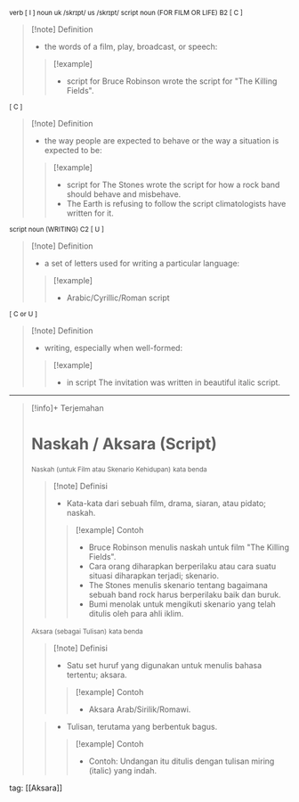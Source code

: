 <small>verb [ I ]
noun
uk  /skrɪpt/ us  /skrɪpt/
script noun (FOR FILM OR LIFE)
B2 [ C ]</small>
>[!note] Definition
>- the words of a film, play, broadcast, or speech:
> > [!example] 
> > - script for Bruce Robinson wrote the script for "The Killing Fields".

<small>[ C ]
</small>
>[!note] Definition
>- the way people are expected to behave or the way a situation is expected to be:
> > [!example] 
> > - script for The Stones wrote the script for how a rock band should behave and misbehave.
> > - The Earth is refusing to follow the script climatologists have written for it.

<small>script noun (WRITING)
C2 [ U ]
</small>
>[!note] Definition
>- a set of letters used for writing a particular language:
> > [!example] 
> > - Arabic/Cyrillic/Roman script

<small>[ C or U ]
</small>
>[!note] Definition
>- writing, especially when well-formed:
> > [!example] 
> > - in script The invitation was written in beautiful italic script.

---

>[!info]+ Terjemahan
> # Naskah / Aksara (Script) 
><small>Naskah (untuk Film atau Skenario Kehidupan)</small>
><small>kata benda</small>
> > [!note] Definisi
> > - Kata-kata dari sebuah film, drama, siaran, atau pidato; naskah.
> > > [!example] Contoh
> > > - Bruce Robinson menulis naskah untuk film "The Killing Fields".
> > > - Cara orang diharapkan berperilaku atau cara suatu situasi diharapkan terjadi; skenario.
> > > - The Stones menulis skenario tentang bagaimana sebuah band rock harus berperilaku baik dan buruk.
> > > - Bumi menolak untuk mengikuti skenario yang telah ditulis oleh para ahli iklim.
>
>
><small>Aksara (sebagai Tulisan)</small>
><small>kata benda</small>
> > [!note] Definisi
> > - Satu set huruf yang digunakan untuk menulis bahasa tertentu; aksara.
> > > [!example] Contoh
> > > - Aksara Arab/Sirilik/Romawi.
>
> > - Tulisan, terutama yang berbentuk bagus.
> > > [!example] Contoh
> > > - Contoh: Undangan itu ditulis dengan tulisan miring (italic) yang indah.

tag: [[Aksara]]